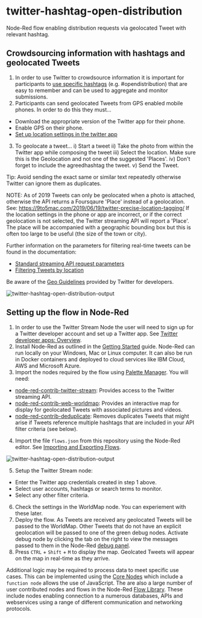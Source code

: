 # twitter-hashtag-open-distribution
Node-Red flow enabling distribution requests via geolocated Tweet with relevant hashtag.

## Crowdsourcing information with hashtags and geolocated Tweets

1. In order to use Twitter to crowdsource information it is important for participants to [use specific hashtags](https://help.twitter.com/en/using-twitter/how-to-use-hashtags) (e.g. #opendistribution) that are easy to remember and can be used to aggregate and monitor submissions.
2. Participants can send geolocated Tweets from GPS enabled mobile phones. In order to do this they must...
  - Download the appropriate version of the Twitter app for their phone.
  - Enable GPS on their phone.
  - [Set up location settings in the twitter app](https://help.twitter.com/en/safety-and-security/twitter-location-services-for-mobile)
3. To geolocate a tweet...
  i) Start a tweet
  ii) Take the photo from within the Twitter app while composing the tweet
  iii) Select the location. Make sure this is the Geolocation and not one of the suggested 'Places'.
  iv) Don't forget to include the agreedhashtag the tweet.
  v) Send the Tweet.

Tip: Avoid sending the exact same or similar text repeatedly otherwise Twitter can ignore them as duplicates.

NOTE: As of 2019 Tweets can only be geolocated when a photo is attached, otherwise the API returns a Foursqaure 'Place' instead of a geolocation. See: https://9to5mac.com/2019/06/19/twitter-precise-location-tagging/ If the location settings in the phone or app are incorrect, or if the correct geolocation is not selected, the Twitter streaming API will report a 'Place'. The place will be accompanied with a geographic bounding box but this is often too large to be useful (the size of the town or city).
    
Further information on the parameters for filtering real-time tweets can be found in the documentation:
- [Standard streaming API request parameters](https://developer.twitter.com/en/docs/tweets/filter-realtime/guides/basic-stream-parameters)
- [Filtering Tweets by location](https://developer.twitter.com/en/docs/tutorials/filtering-tweets-by-location)

Be aware of the [Geo Guidelines](https://developer.twitter.com/en/developer-terms/geo-guidelines) provided by Twitter for developers.

![twitter-hashtag-open-distribution-output](images/twitter-hashtag-open-distribution-output.png)

## Setting up the flow in Node-Red

1. In order to use the Twitter Stream Node the user will need to sign up for a Twitter developer account and set up a Twitter app. See [Twitter developer apps: Overview](https://developer.twitter.com/en/docs/basics/apps/overview).
2. Install Node-Red as outlined in the [Getting Started](https://nodered.org/docs/getting-started/) guide. Node-Red can run locally on your Windows, Mac or Linux computer. It can also be run in Docker containers and deployed to cloud services like IBM Cloud, AWS and Microsoft Azure.
3. Import the nodes required by the flow using [Palette Manager](https://nodered.org/docs/user-guide/editor/palette/manager). You will need:
  - [node-red-contrib-twitter-stream](https://flows.nodered.org/node/node-red-contrib-twitter-stream): Provides access to the Twitter streaming API. 
  - [node-red-contrib-web-worldmap](https://flows.nodered.org/node/node-red-contrib-web-worldmap): Provides an interactive map for display for geolocated Tweets with associated pictures and videos.
  - [node-red-contrib-deduplicate](https://flows.nodered.org/node/node-red-contrib-deduplicate): Removes duplicates Tweets that might arise if Tweets reference multiple hashtags that are included in your API filter criteria (see below). 
4. Import the file `flows.json` from this repository using the Node-Red editor. See [Importing and Exporting Flows](https://nodered.org/docs/user-guide/editor/workspace/import-export).

![twitter-hashtag-open-distribution-output](images/twitter-hashtag-open-distribution-output.png)

5. Setup the Twitter Stream node:
  - Enter the Twitter app credentials created in step 1 above.
  - Select user accounts, hashtags or search terms to monitor.
  - Select any other filter criteria.
6. Check the settings in the WorldMap node. You can experiement with these later.
7. Deploy the flow. As Tweets are received any geolocated Tweets will be passed to the WorldMap. Other Tweets that do not have an explicit geolocation will be passed to one of the green debug nodes. Activate debug node by clicking the tab on the right to view the messages passed to them in the Node-Red [debug panel](https://nodered.org/docs/user-guide/editor/sidebar/debug).   
8. Press `CTRL` + `Shift` + `M` to display the map. Geolcated Tweets will appear on the map in real-time as they arrive.

Additional logic may be required to process data to meet specific use cases. This can be implemented using the [Core Nodes](https://nodered.org/docs/user-guide/nodes) which include a `function node` allows the use of JavaScript. The are also a large number of user contributed nodes and flows in the Node-Red [Flow Library](https://flows.nodered.org/). These include nodes enabling connection to a numerous databases, APIs and webservices using a range of different communication and networking protocols.
